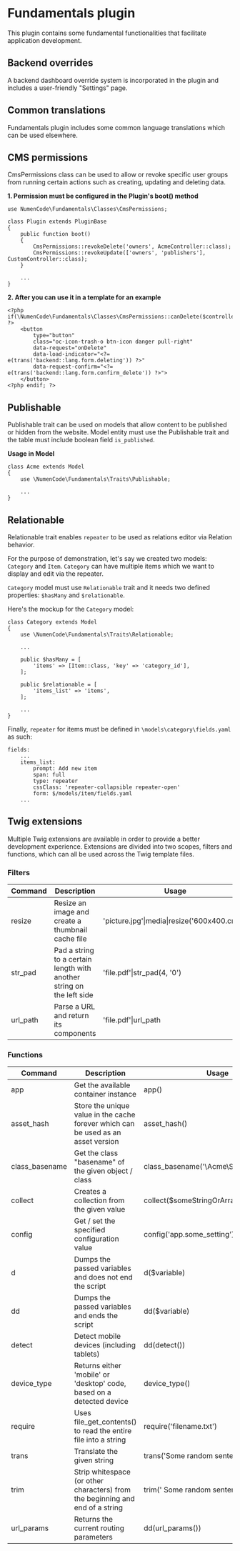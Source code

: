 # Fundamentals plugin

This plugin contains some fundamental functionalities that facilitate application development.

## Backend overrides

A backend dashboard override system is incorporated in the plugin and includes a user-friendly "Settings" page.

## Common translations

Fundamentals plugin includes some common language translations which can be used elsewhere.

## CMS permissions

CmsPermissions class can be used to allow or revoke specific user groups from running certain actions
such as creating, updating and deleting data.

**1. Permission must be configured in the Plugin's boot() method**

    use NumenCode\Fundamentals\Classes\CmsPermissions;

    class Plugin extends PluginBase
    {
        public function boot()
        {
            CmsPermissions::revokeDelete('owners', AcmeController::class);
            CmsPermissions::revokeUpdate(['owners', 'publishers'], CustomController::class);
        }

        ...
    }

**2. After you can use it in a template for an example**

    <?php if(\NumenCode\Fundamentals\Classes\CmsPermissions::canDelete($controller)): ?>
        <button
            type="button"
            class="oc-icon-trash-o btn-icon danger pull-right"
            data-request="onDelete"
            data-load-indicator="<?= e(trans('backend::lang.form.deleting')) ?>"
            data-request-confirm="<?= e(trans('backend::lang.form.confirm_delete')) ?>">
        </button>
    <?php endif; ?>


## Publishable

Publishable trait can be used on models that allow content to be published or hidden from the website.
Model entity must use the Publishable trait and the table must include boolean field `is_published`.

**Usage in Model**

    class Acme extends Model
    {
        use \NumenCode\Fundamentals\Traits\Publishable;

        ...
    }

## Relationable

Relationable trait enables `repeater` to be used as relations editor via Relation behavior.

For the purpose of demonstration, let's say we created two models: `Category` and `Item`.
`Category` can have multiple items which we want to display and edit via the repeater.

`Category` model must use `Relationable` trait and it needs two defined properties:
`$hasMany` and `$relationable`.

Here's the mockup for the `Category` model:

    class Category extends Model
    {
        use \NumenCode\Fundamentals\Traits\Relationable;

        ...

        public $hasMany = [
            'items' => [Item::class, 'key' => 'category_id'],
        ];

        public $relationable = [
            'items_list' => 'items',
        ];

        ...
    }

Finally, `repeater` for items must be defined in `\models\category\fields.yaml` as such:

    fields:
        ...
        items_list:
            prompt: Add new item
            span: full
            type: repeater
            cssClass: 'repeater-collapsible repeater-open'
            form: $/models/item/fields.yaml
        ...

## Twig extensions

Multiple Twig extensions are available in order to provide a better development experience.
Extensions are divided into two scopes, filters and functions, which can all be used across the Twig template files.

### Filters

| Command | Description | Usage |
| --- | --- | --- |
| resize   | Resize an image and create a thumbnail cache file | 'picture.jpg'&#124;media&#124;resize('600x400.crop') |
| str_pad  | Pad a string to a certain length with another string on the left side | 'file.pdf'&#124;str_pad(4, '0') |
| url_path | Parse a URL and return its components | 'file.pdf'&#124;url_path |

### Functions

| Command | Description | Usage |
| --- | --- | --- |
| app            | Get the available container instance | app() |
| asset_hash     | Store the unique value in the cache forever which can be used as an asset version | asset_hash() |
| class_basename | Get the class "basename" of the given object / class | class_basename('\\Acme\\SomeClassName') |
| collect        | Creates a collection from the given value | collect($someStringOrArray) |
| config         | Get / set the specified configuration value | config('app.some_setting') |
| d              | Dumps the passed variables and does not end the script | d($variable) |
| dd             | Dumps the passed variables and ends the script | dd($variable) |
| detect         | Detect mobile devices (including tablets) | dd(detect()) |
| device_type    | Returns either 'mobile' or 'desktop' code, based on a detected device | device_type() |
| require        | Uses file_get_contents() to read the entire file into a string | require('filename.txt') |
| trans          | Translate the given string | trans('Some random sentence') |
| trim           | Strip whitespace (or other characters) from the beginning and end of a string | trim(' Some random sentence ') |
| url_params     | Returns the current routing parameters | dd(url_params()) |
